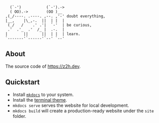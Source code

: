 ```text
  (`-')           (`-').-> 
  ( OO).->        (OO )__  
,(_/----. .----. ,--. ,'-' doubt everything,
|__,    |\_,-.  ||  | |  | 
 (_/   /    .' .'|  `-'  | be curious,
 .'  .'_  .'  /_ |  .-.  | 
|       ||      ||  | |  | learn.
`-------'`------'`--' `--' 
```

## About

The source code of <https://z2h.dev>.

## Quickstart

* Install [`mkdocs`][mkdocs] to your system.
* Install the [terminal theme][terminal].
* `mkdocs serve` serves the website for local development.
* `mkdocs build` will create a production-ready website under the `site`
  folder.

[mkdocs]: https://www.mkdocs.org
[terminal]: https://github.com/ntno/mkdocs-terminal